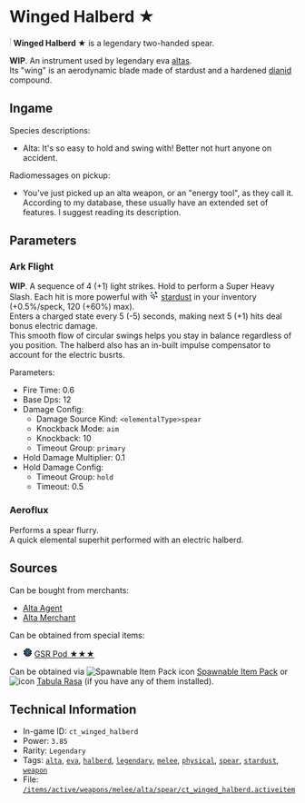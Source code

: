 # Winged Halberd ★

<img src="https://raw.githubusercontent.com/Ceterai/Enternia/main/items/active/weapons/melee/alta/spear/ct_winged_halberd.png" alt="Winged Halberd ★ icon" loading="lazy" width="auto" height="16px"/> **Winged Halberd ★** is a legendary two-handed spear.

**WIP**. An instrument used by legendary eva [altas](https://ceterai.github.io/MyEnternia/Wiki/Tags/Alta).  
Its "wing" is an aerodynamic blade made of stardust and a hardened [dianid](https://ceterai.github.io/MyEnternia/Wiki/dianid) compound.

## Ingame

Species descriptions:

- Alta: It's so easy to hold and swing with! Better not hurt anyone on accident.

Radiomessages on pickup:

- You've just picked up an alta weapon, or an "energy tool", as they call it. According to my database, these usually have an extended set of features. I suggest reading its description.

## Parameters

### Ark Flight

**WIP**. A sequence of 4 (+1) light strikes. Hold to perform a Super Heavy Slash. Each hit is more powerful with <img src="https://raw.githubusercontent.com/Ceterai/Enternia/main/items/generic/crafting/ct_stardust.png" alt="Stardust icon" loading="lazy" width="auto" height="16px"/> [stardust](https://ceterai.github.io/MyEnternia/Wiki/Stardust) in your inventory (+0.5%/speck, 120 (+60%) max).  
Enters a charged state every 5 (-5) seconds, making next 5 (+1) hits deal bonus electric damage.  
This smooth flow of circular swings helps you stay in balance regardless of you position. The halberd also has an in-built impulse compensator to account for the electric busrts.

Parameters:

- Fire Time: 0.6
- Base Dps: 12
- Damage Config:
  - Damage Source Kind: `<elementalType>spear`
  - Knockback Mode: `aim`
  - Knockback: 10
  - Timeout Group: `primary`
- Hold Damage Multiplier: 0.1
- Hold Damage Config:
  - Timeout Group: `hold`
  - Timeout: 0.5

### Aeroflux

Performs a spear flurry.  
A quick elemental superhit performed with an electric halberd.

## Sources

Can be bought from merchants:

- [Alta Agent](https://ceterai.github.io/MyEnternia/Wiki/AltaAgent)
- [Alta Merchant](https://ceterai.github.io/MyEnternia/Wiki/AltaMerchant)

Can be obtained from special items:

- <img src="https://raw.githubusercontent.com/Ceterai/Enternia/main/items/active/alta/loot/other/gsr.png" alt="GSR Pod ★★★ icon" loading="lazy" width="auto" height="16px"/> [GSR Pod ★★★](https://ceterai.github.io/MyEnternia/Wiki/GSRPod)

Can be obtained via <img src="https://raw.githubusercontent.com/Silverfeelin/Starbound-SpawnableItemPack/master/interface/sip/iconSmall.png" alt="Spawnable Item Pack icon" width="18" height="14"/> [Spawnable Item Pack](https://steamcommunity.com/sharedfiles/filedetails/?id=733665104) or <img src="https://steamuserimages-a.akamaihd.net/ugc/263843960696222713/3EC9A7C005541F7D577EBCB8C5736B4EFC9973D6/" alt="icon" width="8" height="12"/> [Tabula Rasa](https://community.playstarbound.com/resources/the-tabula-rasa.3222/) (if you have any of them installed).

## Technical Information

- In-game ID: `ct_winged_halberd`
- Power: `3.85`
- Rarity: `Legendary`
- Tags: [`alta`](https://ceterai.github.io/MyEnternia/Wiki/Tags/Alta), [`eva`](https://ceterai.github.io/MyEnternia/Wiki/Tags/Eva), [`halberd`](https://ceterai.github.io/MyEnternia/Wiki/Tags/Halberd), [`legendary`](https://ceterai.github.io/MyEnternia/Wiki/Tags/Legendary), [`melee`](https://ceterai.github.io/MyEnternia/Wiki/Tags/Melee), [`physical`](https://ceterai.github.io/MyEnternia/Wiki/Tags/Physical), [`spear`](https://ceterai.github.io/MyEnternia/Wiki/Tags/Spear), [`stardust`](https://ceterai.github.io/MyEnternia/Wiki/Tags/Stardust), [`weapon`](https://ceterai.github.io/MyEnternia/Wiki/Tags/Weapon)
- File: [`/items/active/weapons/melee/alta/spear/ct_winged_halberd.activeitem`](https://github.com/Ceterai/Enternia/blob/main/items/active/weapons/melee/alta/spear/ct_winged_halberd.activeitem)
